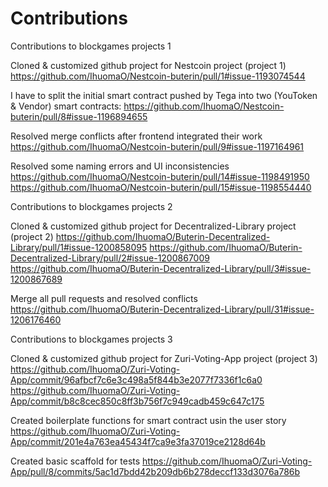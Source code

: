 # Contributions

Contributions to blockgames projects 1

Cloned & customized github project for Nestcoin project (project 1)
https://github.com/IhuomaO/Nestcoin-buterin/pull/1#issue-1193074544

I have to split the initial smart contract pushed by Tega into two (YouToken & Vendor) smart contracts:
https://github.com/IhuomaO/Nestcoin-buterin/pull/8#issue-1196894655

Resolved merge conflicts after frontend integrated their work
https://github.com/IhuomaO/Nestcoin-buterin/pull/9#issue-1197164961

Resolved some naming errors and UI inconsistencies
https://github.com/IhuomaO/Nestcoin-buterin/pull/14#issue-1198491950
https://github.com/IhuomaO/Nestcoin-buterin/pull/15#issue-1198554440


Contributions to blockgames projects 2

Cloned & customized github project for Decentralized-Library project (project 2)
https://github.com/IhuomaO/Buterin-Decentralized-Library/pull/1#issue-1200858095
https://github.com/IhuomaO/Buterin-Decentralized-Library/pull/2#issue-1200867009
https://github.com/IhuomaO/Buterin-Decentralized-Library/pull/3#issue-1200867689

Merge all pull requests and resolved conflicts
https://github.com/IhuomaO/Buterin-Decentralized-Library/pull/31#issue-1206176460


Contributions to blockgames projects 3 

Cloned & customized github project for Zuri-Voting-App project (project 3)
https://github.com/IhuomaO/Zuri-Voting-App/commit/96afbcf7c6e3c498a5f844b3e2077f7336f1c6a0
https://github.com/IhuomaO/Zuri-Voting-App/commit/b8c8cec850c8ff3b756f7c949cadb459c647c175

Created boilerplate functions for smart contract usin the user story
https://github.com/IhuomaO/Zuri-Voting-App/commit/201e4a763ea45434f7ca9e3fa37019ce2128d64b

Created basic scaffold for tests
https://github.com/IhuomaO/Zuri-Voting-App/pull/8/commits/5ac1d7bdd42b209db6b278deccf133d3076a786b



